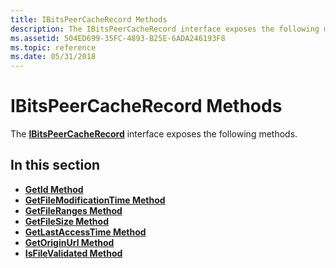 ```yaml
---
title: IBitsPeerCacheRecord Methods
description: The IBitsPeerCacheRecord interface exposes the following methods.
ms.assetid: 504ED699-35FC-4893-B25E-6ADA246193F8
ms.topic: reference
ms.date: 05/31/2018
---
```


# IBitsPeerCacheRecord Methods

The [**IBitsPeerCacheRecord**](/windows/desktop/api/Bits3_0/nn-bits3_0-ibitspeercacherecord) interface exposes the following methods.

## In this section

-   [**GetId Method**](/windows/desktop/api/Bits3_0/nf-bits3_0-ibitspeercacherecord-getid)
-   [**GetFileModificationTime Method**](/windows/desktop/api/Bits3_0/nf-bits3_0-ibitspeercacherecord-getfilemodificationtime)
-   [**GetFileRanges Method**](/windows/desktop/api/Bits3_0/nf-bits3_0-ibitspeercacherecord-getfileranges)
-   [**GetFileSize Method**](/windows/desktop/api/Bits3_0/nf-bits3_0-ibitspeercacherecord-getfilesize)
-   [**GetLastAccessTime Method**](/windows/desktop/api/Bits3_0/nf-bits3_0-ibitspeercacherecord-getlastaccesstime)
-   [**GetOriginUrl Method**](/windows/desktop/api/Bits3_0/nf-bits3_0-ibitspeercacherecord-getoriginurl)
-   [**IsFileValidated Method**](/windows/desktop/api/Bits3_0/nf-bits3_0-ibitspeercacherecord-isfilevalidated)

 

 




